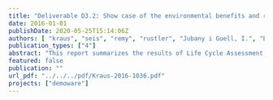 ```yaml
---
title: "Deliverable D3.2: Show case of the environmental benefits and risk assessment of reuse schemes"
date: 2016-01-01
publishDate: 2020-05-25T15:14:06Z
authors: [ "kraus", "seis", "remy", "rustler", "Jubany i Guell, I.", "Espi, J. J.", "Clarens, F." ]
publication_types: ["4"]
abstract: "This report summarizes the results of Life Cycle Assessment, Water footprinting, and quantitative microbial and chemical risk assessment for selected demosites of water reuse in Europe, measuring the potential impacts of different types of water reuse on environment and human health. The case studies show that water reuse is often preferable from an environmental point of view in areas with water scarcity problems if compared to other alternatives such as water import or seawater desalination. Potential risks of water reuse for ecosystems or human health can be adequately managed if suitable processes for reclaimed water treatment are used and operated correctly. However, the study also shows the trade-offs between a higher level of reclaimed water treatment and increased environmental impacts from associated efforts in energy, chemicals and infrastructure. This inherent trade-off requires a site-specific assessment of reuse schemes to choose an adequate treatment scheme for risk management with reasonable global environmental impacts."
featured: false
publication: ""
url_pdf: "../../../pdf/Kraus-2016-1036.pdf"
projects: ["demoware"]
---
```



